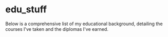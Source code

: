 # edu_stuff
Below is a comprehensive list of my educational background, detailing the courses I've taken and the diplomas I've earned.
